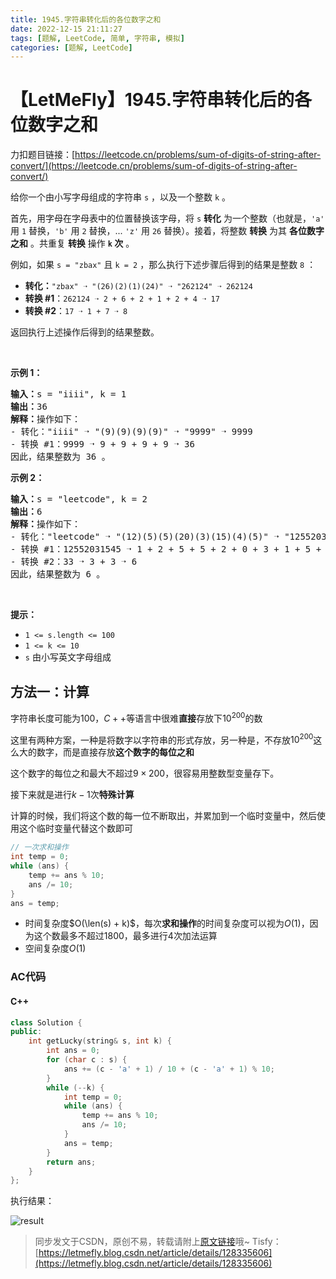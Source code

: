 ```yaml
---
title: 1945.字符串转化后的各位数字之和
date: 2022-12-15 21:11:27
tags: [题解, LeetCode, 简单, 字符串, 模拟]
categories: [题解, LeetCode]
---
```


# 【LetMeFly】1945.字符串转化后的各位数字之和

力扣题目链接：[https://leetcode.cn/problems/sum-of-digits-of-string-after-convert/](https://leetcode.cn/problems/sum-of-digits-of-string-after-convert/)

<p>给你一个由小写字母组成的字符串 <code>s</code> ，以及一个整数 <code>k</code> 。</p>

<p>首先，用字母在字母表中的位置替换该字母，将 <code>s</code> <strong>转化</strong> 为一个整数（也就是，<code>'a'</code> 用 <code>1</code> 替换，<code>'b'</code> 用 <code>2</code> 替换，... <code>'z'</code> 用 <code>26</code> 替换）。接着，将整数 <strong>转换</strong> 为其 <strong>各位数字之和</strong> 。共重复 <strong>转换</strong> 操作 <strong><code>k</code> 次</strong> 。</p>

<p>例如，如果 <code>s = "zbax"</code> 且 <code>k = 2</code> ，那么执行下述步骤后得到的结果是整数 <code>8</code> ：</p>

<ul>
	<li><strong>转化：</strong><code>"zbax" ➝ "(26)(2)(1)(24)" ➝ "262124" ➝ 262124</code></li>
	<li><strong>转换 #1</strong>：<code>262124&nbsp;➝ 2 + 6 + 2 + 1 + 2 + 4&nbsp;➝ 17</code></li>
	<li><strong>转换 #2</strong>：<code>17 ➝ 1 + 7 ➝ 8</code></li>
</ul>

<p>返回执行上述操作后得到的结果整数。</p>

<p>&nbsp;</p>

<p><strong>示例 1：</strong></p>

<pre>
<strong>输入：</strong>s = "iiii", k = 1
<strong>输出：</strong>36
<strong>解释：</strong>操作如下：
- 转化："iiii" ➝ "(9)(9)(9)(9)" ➝ "9999" ➝ 9999
- 转换 #1：9999 ➝ 9 + 9 + 9 + 9 ➝ 36
因此，结果整数为 36 。
</pre>

<p><strong>示例 2：</strong></p>

<pre>
<strong>输入：</strong>s = "leetcode", k = 2
<strong>输出：</strong>6
<strong>解释：</strong>操作如下：
- 转化："leetcode" ➝ "(12)(5)(5)(20)(3)(15)(4)(5)" ➝ "12552031545" ➝ 12552031545
- 转换 #1：12552031545 ➝ 1 + 2 + 5 + 5 + 2 + 0 + 3 + 1 + 5 + 4 + 5 ➝ 33
- 转换 #2：33 ➝ 3 + 3 ➝ 6
因此，结果整数为 6 。
</pre>

<p>&nbsp;</p>

<p><strong>提示：</strong></p>

<ul>
	<li><code>1 &lt;= s.length &lt;= 100</code></li>
	<li><code>1 &lt;= k &lt;= 10</code></li>
	<li><code>s</code> 由小写英文字母组成</li>
</ul>


    
## 方法一：计算

字符串长度可能为$100$，$C++$等语言中很难**直接**存放下$10^{200}$的数

这里有两种方案，一种是将数字以字符串的形式存放，另一种是，不存放$10^{200}$这么大的数字，而是直接存放**这个数字的每位之和**

这个数字的每位之和最大不超过$9\times200$，很容易用整数型变量存下。

接下来就是进行$k-1$次**特殊计算**

计算的时候，我们将这个数的每一位不断取出，并累加到一个临时变量中，然后使用这个临时变量代替这个数即可

```cpp
// 一次求和操作
int temp = 0;
while (ans) {
    temp += ans % 10;
    ans /= 10;
}
ans = temp;
```

+ 时间复杂度$O(\len(s) + k)$，每次**求和操作**的时间复杂度可以视为$O(1)$，因为这个数最多不超过$1800$，最多进行$4$次加法运算
+ 空间复杂度$O(1)$

### AC代码

#### C++

```cpp
class Solution {
public:
    int getLucky(string& s, int k) {
        int ans = 0;
        for (char c : s) {
            ans += (c - 'a' + 1) / 10 + (c - 'a' + 1) % 10;
        }
        while (--k) {
            int temp = 0;
            while (ans) {
                temp += ans % 10;
                ans /= 10;
            }
            ans = temp;
        }
        return ans;
    }
};
```

执行结果：

![result](https://cors.tisfy.eu.org/https://img-blog.csdnimg.cn/46c814525c5f4fa78291e38021c5586d.jpeg#pic_center)

> 同步发文于CSDN，原创不易，转载请附上[原文链接](https://blog.letmefly.xyz/2022/12/15/LeetCode%201945.%E5%AD%97%E7%AC%A6%E4%B8%B2%E8%BD%AC%E5%8C%96%E5%90%8E%E7%9A%84%E5%90%84%E4%BD%8D%E6%95%B0%E5%AD%97%E4%B9%8B%E5%92%8C/)哦~
> Tisfy：[https://letmefly.blog.csdn.net/article/details/128335606](https://letmefly.blog.csdn.net/article/details/128335606)
